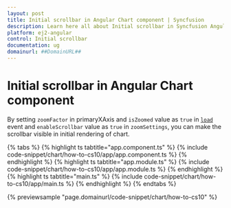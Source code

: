 ```yaml
---
layout: post
title: Initial scrollbar in Angular Chart component | Syncfusion
description: Learn here all about Initial scrollbar in Syncfusion Angular Chart component of Syncfusion Essential JS 2 and more.
platform: ej2-angular
control: Initial scrollbar 
documentation: ug
domainurl: ##DomainURL##
---
```


# Initial scrollbar in Angular Chart component

By setting `zoomFactor` in primaryXAxis and `isZoomed` value as `true` in [`load`](https://ej2.syncfusion.com/angular/documentation/api/chart/chartModel/#load) event and `enableScrollbar` value as `true` in `zoomSettings`, you can make the scrollbar visible in initial rendering of chart.

{% tabs %}
{% highlight ts tabtitle="app.component.ts" %}
{% include code-snippet/chart/how-to-cs10/app/app.component.ts %}
{% endhighlight %}
{% highlight ts tabtitle="app.module.ts" %}
{% include code-snippet/chart/how-to-cs10/app/app.module.ts %}
{% endhighlight %}
{% highlight ts tabtitle="main.ts" %}
{% include code-snippet/chart/how-to-cs10/app/main.ts %}
{% endhighlight %}
{% endtabs %}
  
{% previewsample "page.domainurl/code-snippet/chart/how-to-cs10" %}